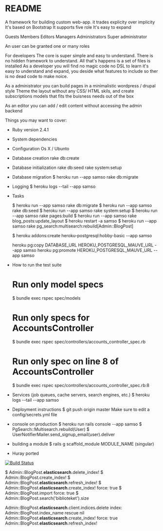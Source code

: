 # README



A framework for building custom web-app.
it trades explicity over implicity
It's based on Bootstrap
It supports five role
It's easy to expand

Guests
Members
Editors
Managers
Administrators
Super administrator

An user can be granted one or many roles

For developers
The core is super simple and easy to understand.
There is no hidden framework to understand.
All that's happens is a set of files is installed
As a developer you will find no magic code no DSL to learn
it's easy to understand and expand, you deside what features
to include so ther is no dead code to make noice.

As a administrator you can build pages in a minimalistic wordpress / drupal style
Theme the layout without any CSS/ HTML skils, and create subscriptions models that
fits the buisness needs out of the box

As an editor you can add / edit content without accessing the admin backend



Things you may want to cover:

* Ruby version
  2.4.1

* System dependencies

* Configuration
  Os X / Ubunto

* Database creation
  rake db:create

* Database initialization
  rake db:seed
  rake system:setup

* Database migration
  $ heroku run --app samso rake db:migrate


* Logging
  $ heroku logs --tail --app samso

* Tasks

  $ heroku run --app samso rake db:migrate
  $ heroku run --app samso rake db:seed
  $ heroku run --app samso rake system:setup
  $ heroku run --app samso rake pages:build
  $ heroku run --app samso rake blog_posts:update_layout
  $ heroku restart -a samso
  $ heroku run --app samso rake pg_search:multisearch:rebuild[Admin::BlogPost]


  $ heroku addons:create heroku-postgresql:hobby-basic --app samso

  heroku pg:copy DATABASE_URL HEROKU_POSTGRESQL_MAUVE_URL --app samso
  heroku pg:promote HEROKU_POSTGRESQL_MAUVE_URL --app samso


* How to run the test suite
  # Run only model specs
  $ bundle exec rspec spec/models

  # Run only specs for AccountsController
  $ bundle exec rspec spec/controllers/accounts_controller_spec.rb

  # Run only spec on line 8 of AccountsController
  $ bundle exec rspec spec/controllers/accounts_controller_spec.rb:8


* Services (job queues, cache servers, search engines, etc.)
  $ heroku logs --tail --app samso

* Deployment instructions
  $ git push origin master
  Make sure to edit a config/secrets.yml file

* console on production
  $ heroku run rails console --app samso
  $ PgSearch::Multisearch.rebuild(User)
  $ UserNotifierMailer.send_signup_email(user).deliver

* building a module
  $ rails g scaffold_module MODULE_NAME (singular)
* Huray ported

[![Build Status](https://semaphoreci.com/api/v1/synthmax/samso/branches/master/badge.svg)](https://semaphoreci.com/synthmax/samso)


$ Admin::BlogPost.__elasticsearch__.delete_index!
$ Admin::BlogPost.create_index!
$ Admin::BlogPost.__elasticsearch__.refresh_index!
$ Admin::BlogPost.__elasticsearch__.create_index! force: true
$ Admin::BlogPost.import force: true
$ Admin::BlogPost.search('biblioteket').size


Admin::BlogPost.__elasticsearch__.client.indices.delete index: Admin::BlogPost.index_name rescue nil
Admin::BlogPost.__elasticsearch__.create_index! force: true
Admin::BlogPost.__elasticsearch__.refresh_index!

